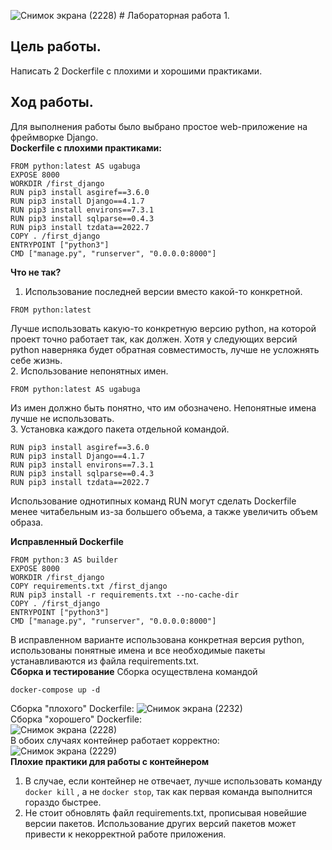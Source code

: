 ![Снимок экрана (2228)](https://github.com/KirillMisilin/Clouds/assets/88585791/c23d97c0-d9ad-43b1-b1f4-20b3aeaa1957)  # Лабораторная работа 1.
  ## Цель работы.
  Написать 2 Dockerfile с плохими и хорошими практиками.
  ## Ход работы.
  Для выполнения работы было выбрано простое web-приложение на фреймворке Django.   
  **Dockerfile с плохими практиками:**  
  ```
FROM python:latest AS ugabuga
EXPOSE 8000
WORKDIR /first_django
RUN pip3 install asgiref==3.6.0
RUN pip3 install Django==4.1.7
RUN pip3 install environs==7.3.1
RUN pip3 install sqlparse==0.4.3
RUN pip3 install tzdata==2022.7
COPY . /first_django
ENTRYPOINT ["python3"]
CMD ["manage.py", "runserver", "0.0.0.0:8000"]
  ```
  **Что не так?**  
  1. Использование последней версии вместо какой-то конкретной.
  ```
  FROM python:latest
  ```
  Лучше использовать какую-то конкретную версию python, на которой проект точно работает так, как должен. Хотя у следующих версий python наверняка будет обратная совместимость, лучше не усложнять себе жизнь.  
  2. Использование непонятных имен.  
  ```
  FROM python:latest AS ugabuga
  ```
  Из имен должно быть понятно, что им обозначено. Непонятные имена лучше не использовать.  
  3. Установка каждого пакета отдельной командой.
  ```
  RUN pip3 install asgiref==3.6.0
  RUN pip3 install Django==4.1.7
  RUN pip3 install environs==7.3.1
  RUN pip3 install sqlparse==0.4.3
  RUN pip3 install tzdata==2022.7
  ```
Использование однотипных команд RUN могут сделать Dockerfile менее читабельным из-за большего объема, а также увеличить объем образа.

**Исправленный Dockerfile**
```
FROM python:3 AS builder
EXPOSE 8000
WORKDIR /first_django
COPY requirements.txt /first_django
RUN pip3 install -r requirements.txt --no-cache-dir
COPY . /first_django
ENTRYPOINT ["python3"]
CMD ["manage.py", "runserver", "0.0.0.0:8000"]
```
В исправленном варианте использована конкретная версия python, использованы понятные имена и все необходимые пакеты устанавливаются из файла requirements.txt.  
**Сборка и тестирование**
Сборка осуществлена командой 
```
docker-compose up -d
```
Сборка "плохого" Dockerfile:
![Снимок экрана (2232)](https://github.com/KirillMisilin/Clouds/assets/88585791/7508e45f-5456-4e82-8bee-8ca4c23f5b36)  
Сборка "хорошего" Dockerfile:  
![Снимок экрана (2228)](https://github.com/KirillMisilin/Clouds/assets/88585791/97ccfd95-5386-4f8c-b546-1600f85b500e)  
В обоих случаях контейнер работает корректно:  
![Снимок экрана (2229)](https://github.com/KirillMisilin/Clouds/assets/88585791/eb93bb46-fbcf-4d62-8218-c47981ce690e)  
**Плохие практики для работы с контейнером**  
1. В случае, если контейнер не отвечает, лучше использовать команду ``` docker kill ``` , а не ``` docker stop ```, так как первая команда выполнится гораздо быстрее.
2. Не стоит обновлять файл requirements.txt, прописывая новейшие версии пакетов. Использование других версий пакетов может привести к некорректной работе приложения.

